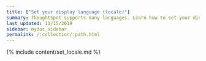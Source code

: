 ```yaml
---
title: ["Set your display language (locale)"]
summary: ThoughtSpot supports many languages. Learn how to set your display language.
last_updated: 11/15/2019
sidebar: mydoc_sidebar
permalink: /:collection/:path.html
---
```


{% include content/set_locale.md %}
